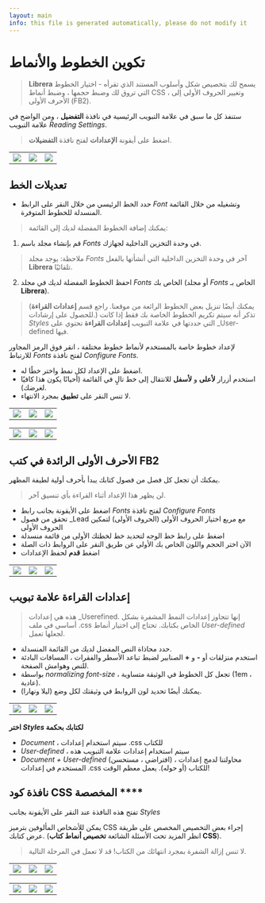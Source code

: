 ```yaml
---
layout: main
info: this file is generated automatically, please do not modify it
---
```


# تكوين الخطوط والأنماط

> **Librera** يسمح لك بتخصيص شكل وأسلوب المستند الذي تقرأه - اختيار الخطوط التي تروق لك وضبط حجمها ، وضبط أنماط CSS ، وتغيير الحروف الأولى إلى الأحرف الأولى (FB2).

ستنفذ كل ما سبق في علامة التبويب الرئيسية في نافذة **التفضيل** ، ومن الواضح في علامة التبويب _Reading Settings_.


> اضغط على أيقونة **الإعدادات** لفتح نافذة **التفضيلات**.

||||
|-|-|-|
|![](1.jpg)|![](2.jpg)|![](3.jpg)|

## تعديلات الخط

* حدد الخط الرئيسي من خلال النقر على الرابط _Font_ وتشغيله من خلال القائمة المنسدلة للخطوط المتوفرة.

> يمكنك إضافة الخطوط المفضلة لديك إلى القائمة:
1. قم بإنشاء مجلد باسم _Fonts_ في وحدة التخزين الداخلية لجهازك.
> ملاحظة: يوجد مجلد _Fonts_ آخر في وحدة التخزين الداخلية التي أنشأتها بالفعل **Librera** تلقائيًا.
2. احفظ الخطوط المفضلة لديك في مجلد _Fonts_ الخاص بك (أو مجلد _Fonts_ الخاص بـ **Librera**).
> (يمكنك أيضًا تنزيل بعض الخطوط الرائعة من موقعنا. راجع قسم **إعدادات القراءة** للحصول على إرشادات.)
> تذكر أنه سيتم تكريم الخطوط الخاصة بك فقط إذا كانت _Styles_ التي حددتها في علامة التبويب **إعدادات القراءة** تحتوي على _User-defined فيها.

لإعداد خطوط خاصة بالمستخدم لأنماط خطوط مختلفة ، انقر فوق الرمز المجاور للارتباط _Fonts_ لفتح نافذة _Configure Fonts_.

* اضغط على الإعداد لكل نمط واختر خطًا له.
* استخدم أزرار **لأعلى** و **لأسفل** للانتقال إلى خط تالٍ في القائمة (أحيانًا يكون هذا كافيًا لغرضك).
* لا تنس النقر على **تطبيق** بمجرد الانتهاء.

||||
|-|-|-|
|![](23.jpg)|![](4.jpg)|![](5.jpg)|

||||
|-|-|-|
|![](6.jpg)|![](42.jpg)|![](43.jpg)|

## الأحرف الأولى الرائدة في كتب FB2

يمكنك أن تجعل كل فصل من فصول كتابك يبدأ بأحرف أولية لطيفة المظهر.
 
> لن يظهر هذا الإعداد أثناء القراءة بأي تنسيق آخر.

* اضغط على الأيقونة بجانب رابط _Fonts_ لفتح نافذة _Configure Fonts_
* تحقق من فصول _Lead مع مربع اختيار الحروف الأولى (الحروف الأولى) لتمكين الحروف الأولى
* اضغط على رابط خط الوجه لتحديد خط لخطتك الأولى من قائمة منسدلة
* الآن اختر الحجم واللون الخاص بك الأولي عن طريق النقر على الروابط ذات الصلة
* اضغط **قدم** لحفظ الإعدادات

||||
|-|-|-|
|![](19.jpg)|![](20.jpg)|![](22.jpg)|


## **إعدادات القراءة** علامة تبويب

> هذه هي إعدادات _Userefined. إنها تتجاوز إعدادات النمط المشفرة بشكل أساسي في ملف .css الخاص بكتابك. تحتاج إلى اختيار أنماط _User-defined_ لجعلها تعمل.

* حدد محاذاة النص المفضل لديك من القائمة المنسدلة.
* استخدم منزلقات أو **-** و **+** الصنابير لضبط تباعد الأسطر والفقرات ، المسافات البادئة للنص وهوامش الصفحة.
* بواسطة _normalizing font-size_ ، تجعل كل الخطوط في الوثيقة متساوية (1em ، عادية).
* يمكنك أيضًا تحديد لون الروابط في وثيقتك لكل وضع (ليلا ونهارا).

||||
|-|-|-|
|![](8.jpg)|![](9.jpg)|![](10.jpg)|

**اختر _Styles_ لكتابك بحكمة**

* _Document_ ، سيتم استخدام إعدادات .css للكتاب
* _User-defined_ ، سيتم استخدام إعدادات علامة التبويب هذه
* _Document + User-defined_ (افتراضي ، مستحسن) ، محاولتنا لدمج إعدادات المستخدم في إعدادات .css للكتاب (أو حوله). يعمل معظم الوقت!

## نافذة كود CSS المخصصة ****

تفتح هذه النافذة عند النقر على الأيقونة بجانب _Styles_

يمكن للأشخاص المألوفين بترميز CSS إجراء بعض التخصيص المخصص على طريقة عرض كتابك. (انظر المزيد تحت الأسئلة الشائعة **تخصيص أنماط كتاب CSS**).

> لا تنس إزالة الشفرة بمجرد انتهائك من الكتاب! قد لا تعمل في المرحلة التالية.

||||
|-|-|-|
|![](11.jpg)|![](12.jpg)|![](13.jpg)|

||||
|-|-|-|
|![](14.jpg)|![](15.jpg)|![](16.jpg)|
